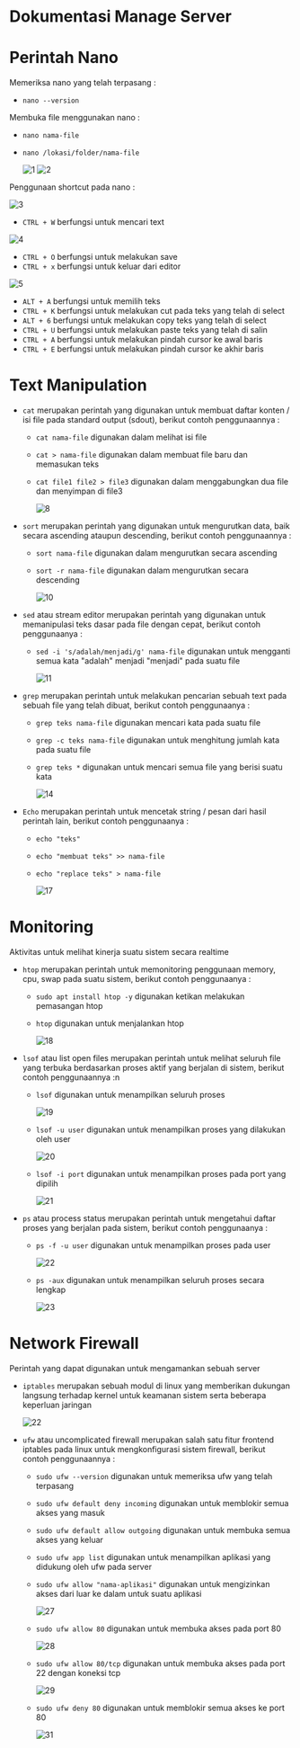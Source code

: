 # Dokumentasi Manage Server

# Perintah Nano

Memeriksa nano yang telah terpasang :

- `nano --version`

Membuka file menggunakan nano :

- `nano nama-file`
- `nano /lokasi/folder/nama-file`

  ![1](assets/nano-1.png)
  ![2](assets/nano-2.png)

Penggunaan shortcut pada nano :

![3](assets/nano-3.png)

- `CTRL + W` berfungsi untuk mencari text

![4](assets/nano-4.png)

- `CTRL + O` berfungsi untuk melakukan save
- `CTRL + x` berfungsi untuk keluar dari editor

![5](assets/nano-5.png)

- `ALT + A` berfungsi untuk memilih teks
- `CTRL + K` berfungsi untuk melakukan cut pada teks yang telah di select
- `ALT + 6` berfungsi untuk melakukan copy teks yang telah di select
- `CTRL + U` berfungsi untuk melakukan paste teks yang telah di salin
- `CTRL + A` berfungsi untuk melakukan pindah cursor ke awal baris
- `CTRL + E` berfungsi untuk melakukan pindah cursor ke akhir baris

# Text Manipulation

- `cat` merupakan perintah yang digunakan untuk membuat daftar konten / isi file pada standard output (sdout), berikut contoh penggunaannya :

  - `cat nama-file` digunakan dalam melihat isi file
  - `cat > nama-file` digunakan dalam membuat file baru dan memasukan teks
  - `cat file1 file2 > file3` digunakan dalam menggabungkan dua file dan menyimpan di file3

    ![8](assets/cat.png)

- `sort` merupakan perintah yang digunakan untuk mengurutkan data, baik secara ascending ataupun descending, berikut contoh penggunaannya :

  - `sort nama-file` digunakan dalam mengurutkan secara ascending
  - `sort -r nama-file` digunakan dalam mengurutkan secara descending

    ![10](assets/sort.png)

- `sed` atau stream editor merupakan perintah yang digunakan untuk memanipulasi teks dasar pada file dengan cepat, berikut contoh penggunaanya :

  - `sed -i 's/adalah/menjadi/g' nama-file` digunakan untuk mengganti semua kata "adalah" menjadi "menjadi" pada suatu file

    ![11](assets/sed.png)

- `grep` merupakan perintah untuk melakukan pencarian sebuah text pada sebuah file yang telah dibuat, berikut contoh penggunaanya :

  - `grep teks nama-file` digunakan mencari kata pada suatu file
  - `grep -c teks nama-file` digunakan untuk menghitung jumlah kata pada suatu file
  - `grep teks *` digunakan untuk mencari semua file yang berisi suatu kata

    ![14](assets/grep.png)

- `Echo` merupakan perintah untuk mencetak string / pesan dari hasil perintah lain, berikut contoh penggunaanya :

  - `echo "teks"`
  - `echo "membuat teks" >> nama-file`
  - `echo "replace teks" > nama-file`

    ![17](assets/echo.png)

# Monitoring

Aktivitas untuk melihat kinerja suatu sistem secara realtime

- `htop` merupakan perintah untuk memonitoring penggunaan memory, cpu, swap pada suatu sistem, berikut contoh penggunaanya :

  - `sudo apt install htop -y` digunakan ketikan melakukan pemasangan htop
  - `htop` digunakan untuk menjalankan htop

    ![18](assets/htop.png)

- `lsof` atau list open files merupakan perintah untuk melihat seluruh file yang terbuka berdasarkan proses aktif yang berjalan di sistem, berikut contoh penggunaannya :n

  - `lsof` digunakan untuk menampilkan seluruh proses

    ![19](assets/lsof-1.png)

  - `lsof -u user` digunakan untuk menampilkan proses yang dilakukan oleh user

    ![20](assets/lsof-2.png)

  - `lsof -i port` digunakan untuk menampilkan proses pada port yang dipilih

    ![21](assets/lsof-3.png)

- `ps` atau process status merupakan perintah untuk mengetahui daftar proses yang berjalan pada sistem, berikut contoh penggunaanya :

  - `ps -f -u user` digunakan untuk menampilkan proses pada user

    ![22](assets/ps-1.png)

  - `ps -aux` digunakan untuk menampilkan seluruh proses secara lengkap

    ![23](assets/ps-2.png)

# Network Firewall

Perintah yang dapat digunakan untuk mengamankan sebuah server

- `iptables` merupakan sebuah modul di linux yang memberikan dukungan langsung terhadap kernel untuk keamanan sistem serta beberapa keperluan jaringan

  ![22](assets/iptables.png)

- `ufw` atau uncomplicated firewall merupakan salah satu fitur frontend iptables pada linux untuk mengkonfigurasi sistem firewall, berikut contoh penggunaannya :

  - `sudo ufw --version` digunakan untuk memeriksa ufw yang telah terpasang
  - `sudo ufw default deny incoming` digunakan untuk memblokir semua akses yang masuk
  - `sudo ufw default allow outgoing` digunakan untuk membuka semua akses yang keluar
  - `sudo ufw app list` digunakan untuk menampilkan aplikasi yang didukung oleh ufw pada server
  - `sudo ufw allow "nama-aplikasi"` digunakan untuk mengizinkan akses dari luar ke dalam untuk suatu aplikasi

    ![27](assets/ufw.png)

  - `sudo ufw allow 80` digunakan untuk membuka akses pada port 80

    ![28](assets/ufw-2.png)

  - `sudo ufw allow 80/tcp` digunakan untuk membuka akses pada port 22 dengan koneksi tcp

    ![29](assets/ufw-3.png)

  - `sudo ufw deny 80` digunakan untuk memblokir semua akses ke port 80

    ![31](assets/ufw-4.png)
